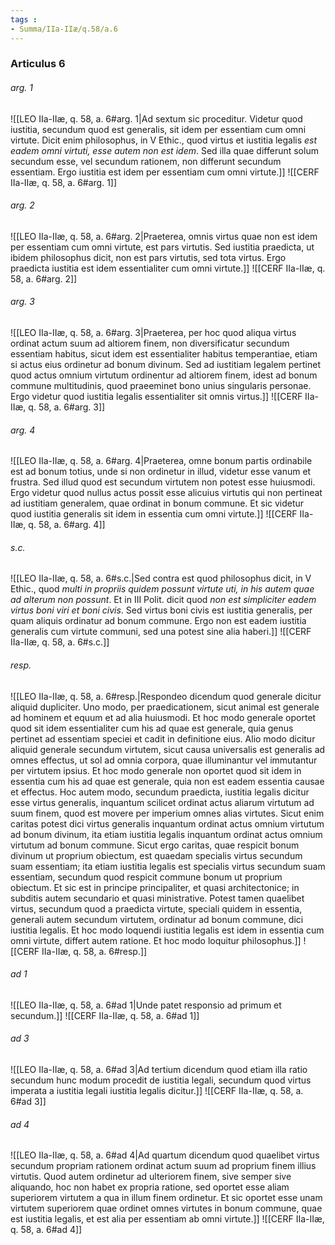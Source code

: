 ```yaml
---
tags : 
- Summa/IIa-IIæ/q.58/a.6
---
```


### Articulus 6

###### arg. 1
![[LEO IIa-IIæ, q. 58, a. 6#arg. 1|Ad sextum sic proceditur. Videtur quod iustitia, secundum quod est generalis, sit idem per essentiam cum omni virtute. Dicit enim philosophus, in V Ethic., quod virtus et iustitia legalis *est eadem omni virtuti, esse autem non est idem*. Sed illa quae differunt solum secundum esse, vel secundum rationem, non differunt secundum essentiam. Ergo iustitia est idem per essentiam cum omni virtute.]]
![[CERF IIa-IIæ, q. 58, a. 6#arg. 1]]

###### arg. 2
![[LEO IIa-IIæ, q. 58, a. 6#arg. 2|Praeterea, omnis virtus quae non est idem per essentiam cum omni virtute, est pars virtutis. Sed iustitia praedicta, ut ibidem philosophus dicit, non est pars virtutis, sed tota virtus. Ergo praedicta iustitia est idem essentialiter cum omni virtute.]]
![[CERF IIa-IIæ, q. 58, a. 6#arg. 2]]

###### arg. 3
![[LEO IIa-IIæ, q. 58, a. 6#arg. 3|Praeterea, per hoc quod aliqua virtus ordinat actum suum ad altiorem finem, non diversificatur secundum essentiam habitus, sicut idem est essentialiter habitus temperantiae, etiam si actus eius ordinetur ad bonum divinum. Sed ad iustitiam legalem pertinet quod actus omnium virtutum ordinentur ad altiorem finem, idest ad bonum commune multitudinis, quod praeeminet bono unius singularis personae. Ergo videtur quod iustitia legalis essentialiter sit omnis virtus.]]
![[CERF IIa-IIæ, q. 58, a. 6#arg. 3]]

###### arg. 4
![[LEO IIa-IIæ, q. 58, a. 6#arg. 4|Praeterea, omne bonum partis ordinabile est ad bonum totius, unde si non ordinetur in illud, videtur esse vanum et frustra. Sed illud quod est secundum virtutem non potest esse huiusmodi. Ergo videtur quod nullus actus possit esse alicuius virtutis qui non pertineat ad iustitiam generalem, quae ordinat in bonum commune. Et sic videtur quod iustitia generalis sit idem in essentia cum omni virtute.]]
![[CERF IIa-IIæ, q. 58, a. 6#arg. 4]]

###### s.c.
![[LEO IIa-IIæ, q. 58, a. 6#s.c.|Sed contra est quod philosophus dicit, in V Ethic., quod *multi in propriis quidem possunt virtute uti, in his autem quae ad alterum non possunt*. Et in III Polit. dicit quod *non est simpliciter eadem virtus boni viri et boni civis*. Sed virtus boni civis est iustitia generalis, per quam aliquis ordinatur ad bonum commune. Ergo non est eadem iustitia generalis cum virtute communi, sed una potest sine alia haberi.]]
![[CERF IIa-IIæ, q. 58, a. 6#s.c.]]

###### resp.
![[LEO IIa-IIæ, q. 58, a. 6#resp.|Respondeo dicendum quod generale dicitur aliquid dupliciter. Uno modo, per praedicationem, sicut animal est generale ad hominem et equum et ad alia huiusmodi. Et hoc modo generale oportet quod sit idem essentialiter cum his ad quae est generale, quia genus pertinet ad essentiam speciei et cadit in definitione eius. Alio modo dicitur aliquid generale secundum virtutem, sicut causa universalis est generalis ad omnes effectus, ut sol ad omnia corpora, quae illuminantur vel immutantur per virtutem ipsius. Et hoc modo generale non oportet quod sit idem in essentia cum his ad quae est generale, quia non est eadem essentia causae et effectus. Hoc autem modo, secundum praedicta, iustitia legalis dicitur esse virtus generalis, inquantum scilicet ordinat actus aliarum virtutum ad suum finem, quod est movere per imperium omnes alias virtutes. Sicut enim caritas potest dici virtus generalis inquantum ordinat actus omnium virtutum ad bonum divinum, ita etiam iustitia legalis inquantum ordinat actus omnium virtutum ad bonum commune. Sicut ergo caritas, quae respicit bonum divinum ut proprium obiectum, est quaedam specialis virtus secundum suam essentiam; ita etiam iustitia legalis est specialis virtus secundum suam essentiam, secundum quod respicit commune bonum ut proprium obiectum. Et sic est in principe principaliter, et quasi architectonice; in subditis autem secundario et quasi ministrative. Potest tamen quaelibet virtus, secundum quod a praedicta virtute, speciali quidem in essentia, generali autem secundum virtutem, ordinatur ad bonum commune, dici iustitia legalis. Et hoc modo loquendi iustitia legalis est idem in essentia cum omni virtute, differt autem ratione. Et hoc modo loquitur philosophus.]]
![[CERF IIa-IIæ, q. 58, a. 6#resp.]]

###### ad 1
![[LEO IIa-IIæ, q. 58, a. 6#ad 1|Unde patet responsio ad primum et secundum.]]
![[CERF IIa-IIæ, q. 58, a. 6#ad 1]]

###### ad 3
![[LEO IIa-IIæ, q. 58, a. 6#ad 3|Ad tertium dicendum quod etiam illa ratio secundum hunc modum procedit de iustitia legali, secundum quod virtus imperata a iustitia legali iustitia legalis dicitur.]]
![[CERF IIa-IIæ, q. 58, a. 6#ad 3]]

###### ad 4
![[LEO IIa-IIæ, q. 58, a. 6#ad 4|Ad quartum dicendum quod quaelibet virtus secundum propriam rationem ordinat actum suum ad proprium finem illius virtutis. Quod autem ordinetur ad ulteriorem finem, sive semper sive aliquando, hoc non habet ex propria ratione, sed oportet esse aliam superiorem virtutem a qua in illum finem ordinetur. Et sic oportet esse unam virtutem superiorem quae ordinet omnes virtutes in bonum commune, quae est iustitia legalis, et est alia per essentiam ab omni virtute.]]
![[CERF IIa-IIæ, q. 58, a. 6#ad 4]]

